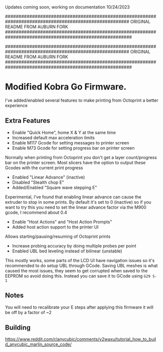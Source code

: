 Updates coming soon, working on documentation
10/24/2023




######################################################################################################  ORIGINAL README FROM AUBURN FORK #######################################################################################################

######################################################################################################  ORIGINAL README FROM AUBURN FORK #######################################################################################################
# Modified Kobra Go Firmware.

I've added/enabled several features to make printing from Octoprint a better experience

## Extra Features

- Enable "Quick Home", home X & Y at the same time
- Increased default max acceleration limits
- Enable M117 Gcode for setting messages to printer screen
- Enable M73 Gcode for setting progress bar on printer screen

Normally when printing from Octoprint you don't get a layer count/progress bar on the printer screen. Most slicers have the option to output these Gcodes with the current print progress

- Enabled "Linear Advance" (inactive)
- Disabled "Stealth chop E"
- Added/Enabled "Square wave stepping E"

Experimental, I've found that enabling linear advance can cause the extruder to stop in some prints. By default it's set to 0 (inactive) so if you want to try this you need to set the linear advance factor via the M900 gcode, I recommend about 0.4

- Enable "Host Actions" and "Host Action Prompts"
- Added host action support to the printer UI

Allows starting/pausing/resuming of Octoprint prints

- Increase probing accuracy by doing multiple probes per point
- Enabled UBL bed leveling instead of bilinear (unstable)

This mostly works, some parts of the LCD UI have navigation issues so it's recommended to do setup UBL through GCode.
Saving UBL meshes is what caused the most issues, they seem to get corrupted when saved to the EEPROM so avoid doing this.
Instead you can save it to GCode using `G29 S-1`

## Notes

You will need to recalibrate your E steps after applying this firmware it will be off by a factor of ~2

## Building

https://www.reddit.com/r/anycubic/comments/y2waxu/tutorial_how_to_build_anycubic_marlin_source_code/
